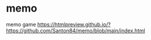 # memo
memo game
https://htmlpreview.github.io/?https://github.com/Santon84/memo/blob/main/index.html